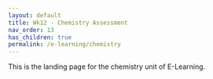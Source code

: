```yaml
---
layout: default
title: Wk12 - Chemistry Assessment
nav_order: 13
has_children: true
permalink: /e-learning/chemistry
---
```

This is the landing page for the chemistry unit of E-Learning.